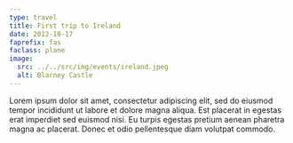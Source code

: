 ```yaml
---
type: travel
title: First trip to Ireland
date: 2012-10-17
faprefix: fas
faclass: plane
image:
  src: ../../src/img/events/ireland.jpeg
  alt: Blarney Castle
---
```

Lorem ipsum dolor sit amet, consectetur adipiscing elit, sed do eiusmod tempor incididunt ut labore et dolore magna aliqua. Est placerat in egestas erat imperdiet sed euismod nisi. Eu turpis egestas pretium aenean pharetra magna ac placerat. Donec et odio pellentesque diam volutpat commodo.